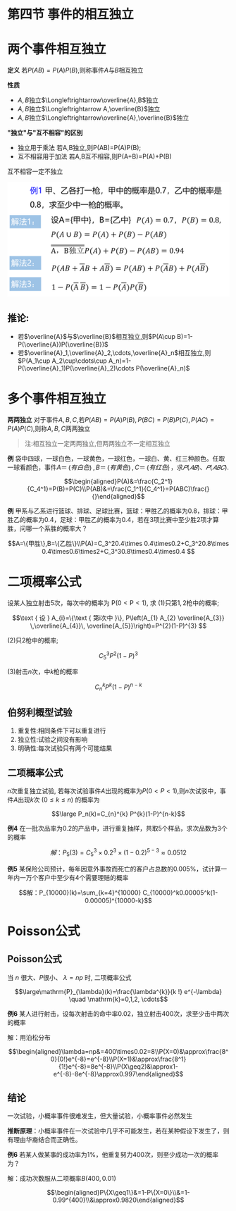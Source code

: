 # 第四节 事件的相互独立

# 两个事件相互独立

**定义**
若$P(AB)=P(A)P(B),$则称事件$A$与$B$相互独立

**性质**

- $A,B$独立$\Longleftrightarrow\overline{A},B$独立
- $A,B$独立$\Longleftrightarrow A,\overline{B}$独立
- $A,B$独立$\Longleftrightarrow\overline{A},\overline{B}$独立

**"独立"与"互不相容"的区别**

- 独立用于乘法
若A,B独立,则P(AB)=P(A)P(B);
- 互不相容用于加法
若A,B互不相容,则P(A+B)=P(A)+P(B)

互不相容一定不独立

![%E7%AC%AC%E5%9B%9B%E8%8A%82%20%E4%BA%8B%E4%BB%B6%E7%9A%84%E7%9B%B8%E4%BA%92%E7%8B%AC%E7%AB%8B%20d0134d30cb43474a9b7582919a353658/Untitled.png](%E7%AC%AC%E5%9B%9B%E8%8A%82%20%E4%BA%8B%E4%BB%B6%E7%9A%84%E7%9B%B8%E4%BA%92%E7%8B%AC%E7%AB%8B%20d0134d30cb43474a9b7582919a353658/Untitled.png)

## 推论:

- 若$\overline{A}$与$\overline{B}$相互独立,则$P(A\cup B)=1-P(\overline{A})P(\overline{B})$
- 若$\overline{A}_1,\overline{A}_2,\cdots,\overline{A}_n$相互独立,则$P(A_1\cup A_2\cup\cdots\cup A_n)=1-P(\overline{A}_1)P(\overline{A}_2)\cdots P(\overline{A}_n)$

# 多个事件相互独立

**两两独立**
对于事件$A,B,C,$若$P(AB)=P(A)P(B),P(BC)=P(B)P(C),P(AC)=P(A)P(C),$则称$A,B,C$两两独立

> 注:相互独立一定两两独立,但两两独立不一定相互独立

**例** 袋中四球，一球白色，一球黄色，一球红色，一球白、黄、红三种颜色。任取一球看颜色，事件$A＝｛有白色｝,B＝｛有黄色｝,C＝｛有红色｝，$求$𝑃(𝐴𝐵)、𝑃(𝐴𝐵𝐶).$

$$\begin{aligned}P(A)&=\frac{C_2^1}{C_4^1}=P(B)=P(C)\\P(AB)&=\frac{C_1^1}{C_4^1}=P(ABC)\frac{}{}\end{aligned}$$

**例** 甲系与乙系进行篮球、排球、足球比赛，篮球：甲胜乙的概率为$0.8$，排球：甲胜乙的概率为$0.4$，足球：甲胜乙的概率为$0.4$，若在$3$项比赛中至少胜$2$项才算胜，问哪一个系胜的概率大？

$$A=\{甲胜\},B=\{乙胜\}\\P(A)=C_3^20.4\times 0.4\times0.2+C_3^20.8\times 0.4\times0.6\times2+C_3^30.8\times0.4\times0.4 $$

# 二项概率公式

设某人独立射击$5$次，每次中的概率为 $\mathrm{P}(0<\mathrm{P}<1),$ 求
(1)只第1$, 2$枪中的概率;

$$\text { 设 } A_{i}=\{\text { 第i次中 }\}, P\left(A_{1} A_{2} \overline{A_{3}} \,\overline{A_{4}}\, \overline{A_{5}}\right)=P^{2}(1-P)^{3}
$$

(2)只$2$枪中的概率;

$$C_{5}^{3} P^{2}(1-P)^{3}
$$

(3)射击$n$次，中$k$枪的概率

$$C_{n}^{k} P^{k}(1-P)^{n-k}$$

## **伯努利概型试验**

1. 重复性:相同条件下可以重复进行
2. 独立性:试验之间没有影响
3. 明确性:每次试验只有两个可能结果

## 二项概率公式

$n$次重复独立试验, 若每次试验事件$A$出现的概率为$P(0<P<1),$则$n$次试驳中，事件$A$出现$k$次 $(0 \leq k \leq n)$ 的概率为

$$\large P_n(k)=C_{n}^{k} P^{k}(1-P)^{n-k}$$

**例4** 在一批次品率为0.2的产品中，进行重复抽样，共取5个样品，求次品数为3个的概率

$$解：P_5(3)=C_5^3\times 0.2^3\times(1-0.2)^{5-3}\approx0.0512$$

**例5** 某保险公司预计，每年因意外事故而死亡的客户占总数的0.005%，试计算一年内一万个客户中至少有4个需要理赔的概率

$$解：P_{10000}(k)=\sum_{k=4}^{10000} C_{10000}^k0.00005^k(1-0.00005)^{10000-k}$$

# Poisson公式

## Poisson公式

当 $n$ 很大、$P$很小、 $\lambda=n p$ 时, 二项概率公式

$$\large\mathrm{P}_{\lambda}(k)=\frac{\lambda^{k}}{k !} e^{-\lambda} \quad \mathrm{k}=0,1,2, \cdots$$

**例6** 某人进行射击，设每次射击的命中率0.02，独立射击400次，求至少击中两次的概率

解：用泊松分布

$$\begin{aligned}\lambda=np&=400\times0.02=8\\P(X=0)&\approx\frac{8^0}{0!}e^{-8}=e^{-8}\\P(X=1)&\approx\frac{8^1}{1!}e^{-8}=8e^{-8}\\P(X\geq2)&\approx1-e^{-8}-8e^{-8}\approx0.997\end{aligned}$$

## 结论

一次试验，小概率事件很难发生，但大量试验，小概率事件必然发生

**推断原理**：小概率事件在一次试验中几乎不可能发生，若在某种假设下发生了，则有理由华裔结合而正确性。

**例6** 若某人做某事的成功率为$1\%$，他重复努力$400$次，则至少成功一次的概率为？

解：成功次数服从二项概率$B(400,0.01)$

$$\begin{aligned}P\{X\geq1\}&=1-P\{X=0\}\\&=1-0.99^{400}\\&\approx0.9820\end{aligned}$$